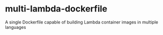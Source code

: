 # multi-lambda-dockerfile
A single Dockerfile capable of building Lambda container images in multiple languages
